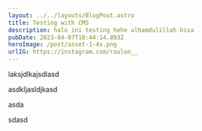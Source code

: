 ```yaml
---
layout: ../../layouts/BlogPost.astro
title: Testing with CMS
description: halo ini testing hehe alhamdulillah bisa
pubDate: 2023-04-07T10:44:14.893Z
heroImage: /post/asset-1-4x.png
urlIG: https://instagram.com/raulon__
---
```

l﻿aksjdlkajsdlasd

 ﻿asdkljasldjkasd 

a﻿sda

s﻿dasd